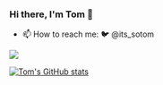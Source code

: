 ### Hi there, I'm Tom 👋

- 📫 How to reach me: 🐦 @its_sotom

![](https://cdn.hackernoon.com/images/ckxz-5-f-75-v-00-z-00-as-638-qw-6-ofc.jpg)

[![Tom's GitHub stats](https://github-readme-stats.vercel.app/api?username=tomso11&count_private=true&show_icons=true&theme=gruvbox)](https://github.com/tomso11/github-readme-stats)
<!--
**tomso11/tomso11** is a ✨ _special_ ✨ repository because its `README.md` (this file) appears on your GitHub profile.

Here are some ideas to get you started:

- 🔭 I’m currently working on ...
- 🌱 I’m currently learning ...
- 👯 I’m looking to collaborate on ...
- 🤔 I’m looking for help with ...
- 💬 Ask me about ...
- 📫 How to reach me: ...
- 😄 Pronouns: ...
- ⚡ Fun fact: ...
-->
